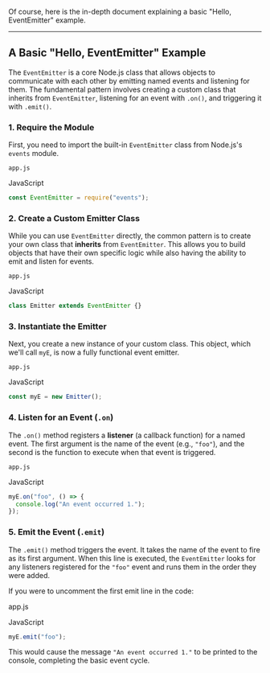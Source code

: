 Of course, here is the in-depth document explaining a basic "Hello, EventEmitter" example.

---

## A Basic "Hello, EventEmitter" Example

The `EventEmitter` is a core Node.js class that allows objects to communicate with each other by emitting named events and listening for them. The fundamental pattern involves creating a custom class that inherits from `EventEmitter`, listening for an event with `.on()`, and triggering it with `.emit()`.

### **1. Require the Module**

First, you need to import the built-in `EventEmitter` class from Node.js's `events` module.

`app.js`

JavaScript

```JavaScript
const EventEmitter = require("events");
```

### **2. Create a Custom Emitter Class**

While you can use `EventEmitter` directly, the common pattern is to create your own class that **inherits** from `EventEmitter`. This allows you to build objects that have their own specific logic while also having the ability to emit and listen for events.

`app.js`

JavaScript

```JavaScript
class Emitter extends EventEmitter {}
```

### **3. Instantiate the Emitter**

Next, you create a new instance of your custom class. This object, which we'll call `myE`, is now a fully functional event emitter.

`app.js`

JavaScript

```JavaScript
const myE = new Emitter();
```

### **4. Listen for an Event (`.on`)**

The `.on()` method registers a **listener** (a callback function) for a named event. The first argument is the name of the event (e.g., `"foo"`), and the second is the function to execute when that event is triggered.

`app.js`

JavaScript

```JavaScript
myE.on("foo", () => {
  console.log("An event occurred 1.");
});
```

### **5. Emit the Event (`.emit`)**

The `.emit()` method triggers the event. It takes the name of the event to fire as its first argument. When this line is executed, the `EventEmitter` looks for any listeners registered for the `"foo"` event and runs them in the order they were added.

If you were to uncomment the first emit line in the code:

app.js

JavaScript

```JavaScript
myE.emit("foo");
```

This would cause the message `"An event occurred 1."` to be printed to the console, completing the basic event cycle.
